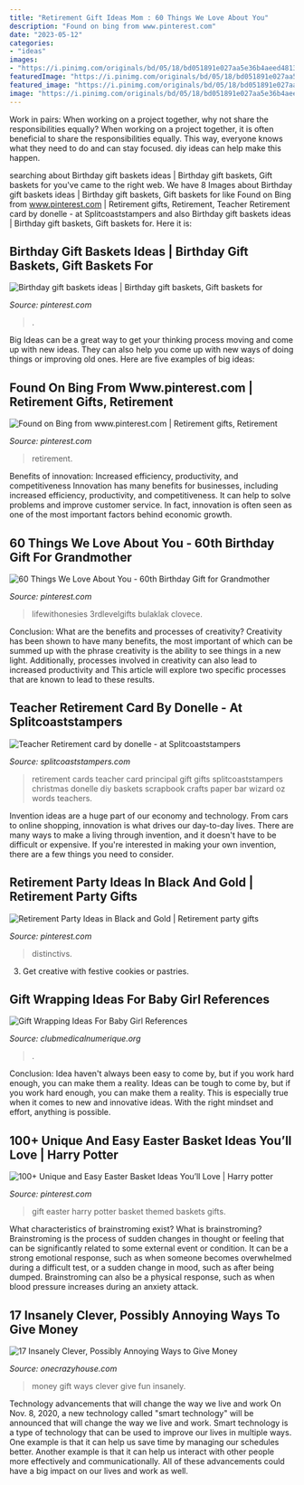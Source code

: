 ```yaml
---
title: "Retirement Gift Ideas Mom : 60 Things We Love About You"
description: "Found on bing from www.pinterest.com"
date: "2023-05-12"
categories:
- "ideas"
images:
- "https://i.pinimg.com/originals/bd/05/18/bd051891e027aa5e36b4aeed48134596.jpg"
featuredImage: "https://i.pinimg.com/originals/bd/05/18/bd051891e027aa5e36b4aeed48134596.jpg"
featured_image: "https://i.pinimg.com/originals/bd/05/18/bd051891e027aa5e36b4aeed48134596.jpg"
image: "https://i.pinimg.com/originals/bd/05/18/bd051891e027aa5e36b4aeed48134596.jpg"
---
```



Work in pairs: When working on a project together, why not share the responsibilities equally?
When working on a project together, it is often beneficial to share the responsibilities equally. This way, everyone knows what they need to do and can stay focused. diy ideas can help make this happen.

	

		
searching about Birthday gift baskets ideas | Birthday gift baskets, Gift baskets for you've came to the right web. We have 8 Images about Birthday gift baskets ideas | Birthday gift baskets, Gift baskets for like Found on Bing from www.pinterest.com | Retirement gifts, Retirement, Teacher Retirement card by donelle - at Splitcoaststampers and also Birthday gift baskets ideas | Birthday gift baskets, Gift baskets for. Here it is:
		
    
## Birthday Gift Baskets Ideas | Birthday Gift Baskets, Gift Baskets For

<img loading=lazy src="https://i.pinimg.com/736x/71/f3/b2/71f3b24e613f7e9773a7dbd1946ce0ce.jpg" onerror="this.onerror=null;this.src='https://tse4.mm.bing.net/th?id=OIP.5CX5CukxTp-L3maSQdUW4wHaJ3&amp;pid=15.1';" alt="Birthday gift baskets ideas | Birthday gift baskets, Gift baskets for">

_Source: pinterest.com_

>. 

	

Big Ideas can be a great way to get your thinking process moving and come up with new ideas. They can also help you come up with new ways of doing things or improving old ones. Here are five examples of big ideas: 

    
## Found On Bing From Www.pinterest.com | Retirement Gifts, Retirement

<img loading=lazy src="https://i.pinimg.com/736x/74/6a/8d/746a8d340c8ba5d8775466512b5e494a--retirement-gifts-teacher-retirement.jpg" onerror="this.onerror=null;this.src='https://tse1.mm.bing.net/th?id=OIP.UjwWqTHNJWv11y43O71R8gHaJ3&amp;pid=15.1';" alt="Found on Bing from www.pinterest.com | Retirement gifts, Retirement">

_Source: pinterest.com_

>retirement. 

	

Benefits of innovation: Increased efficiency, productivity, and competitiveness
Innovation has many benefits for businesses, including increased efficiency, productivity, and competitiveness. It can help to solve problems and improve customer service. In fact, innovation is often seen as one of the most important factors behind economic growth.

    
## 60 Things We Love About You - 60th Birthday Gift For Grandmother

<img loading=lazy src="https://i.pinimg.com/736x/c2/97/68/c297680fecce9a3f97a21eab232dfe46.jpg" onerror="this.onerror=null;this.src='https://tse4.mm.bing.net/th?id=OIP.hc7ShSaPQArix-ECGqwbpQHaJ3&amp;pid=15.1';" alt="60 Things We Love About You - 60th Birthday Gift for Grandmother">

_Source: pinterest.com_

>lifewithonesies 3rdlevelgifts bulaklak clovece. 

	

Conclusion: What are the benefits and processes of creativity?
Creativity has been shown to have many benefits, the most important of which can be summed up with the phrase creativity is the ability to see things in a new light. Additionally, processes involved in creativity can also lead to increased productivity and This article will explore two specific processes that are known to lead to these results.

    
## Teacher Retirement Card By Donelle - At Splitcoaststampers

<img loading=lazy src="http://images.splitcoaststampers.com/data/gallery/500/2010/05/17/DSC01742_by_donelle.JPG" onerror="this.onerror=null;this.src='https://tse3.mm.bing.net/th?id=OIP.JpaG1_E0kayF9KeZbGtzAQHaJ4&amp;pid=15.1';" alt="Teacher Retirement card by donelle - at Splitcoaststampers">

_Source: splitcoaststampers.com_

>retirement cards teacher card principal gift gifts splitcoaststampers christmas donelle diy baskets scrapbook crafts paper bar wizard oz words teachers. 

	

Invention ideas are a huge part of our economy and technology. From cars to online shopping, innovation is what drives our day-to-day lives. There are many ways to make a living through invention, and it doesn't have to be difficult or expensive. If you're interested in making your own invention, there are a few things you need to consider.

    
## Retirement Party Ideas In Black And Gold | Retirement Party Gifts

<img loading=lazy src="https://i.pinimg.com/736x/2c/70/75/2c7075c2097c144ca82822345bf87f96.jpg" onerror="this.onerror=null;this.src='https://tse1.mm.bing.net/th?id=OIP.juJFkWs8gDdX_21NfDisdAHaLG&amp;pid=15.1';" alt="Retirement Party Ideas in Black and Gold | Retirement party gifts">

_Source: pinterest.com_

>distinctivs. 

	

3. Get creative with festive cookies or pastries.

    
## Gift Wrapping Ideas For Baby Girl References

<img loading=lazy src="https://i.pinimg.com/originals/bd/05/18/bd051891e027aa5e36b4aeed48134596.jpg" onerror="this.onerror=null;this.src='https://tse3.mm.bing.net/th?id=OIP.FCZFiauhpojbxTdrPwDg7QHaJ4&amp;pid=15.1';" alt="Gift Wrapping Ideas For Baby Girl References">

_Source: clubmedicalnumerique.org_

>. 

	

Conclusion: Idea haven't always been easy to come by, but if you work hard enough, you can make them a reality.
Ideas can be tough to come by, but if you work hard enough, you can make them a reality. This is especially true when it comes to new and innovative ideas. With the right mindset and effort, anything is possible.

    
## 100+ Unique And Easy Easter Basket Ideas You’ll Love | Harry Potter

<img loading=lazy src="https://i.pinimg.com/736x/9a/1d/aa/9a1daa7ac1c414d58e091b77b46f56b9.jpg" onerror="this.onerror=null;this.src='https://tse3.mm.bing.net/th?id=OIP.ObkkNgl9Q2UwP_NEc8dPlAHaJ4&amp;pid=15.1';" alt="100+ Unique and Easy Easter Basket Ideas You’ll Love | Harry potter">

_Source: pinterest.com_

>gift easter harry potter basket themed baskets gifts. 

	

What characteristics of brainstroming exist?
What is brainstroming? Brainstroming is the process of sudden changes in thought or feeling that can be significantly related to some external event or condition. It can be a strong emotional response, such as when someone becomes overwhelmed during a difficult test, or a sudden change in mood, such as after being dumped. Brainstroming can also be a physical response, such as when blood pressure increases during an anxiety attack.

    
## 17 Insanely Clever, Possibly Annoying Ways To Give Money

<img loading=lazy src="https://cdn.onecrazyhouse.com/wp-content/uploads/2016/07/money-gift-ideas-feature.jpg" onerror="this.onerror=null;this.src='https://tse1.mm.bing.net/th?id=OIP.U0v02vZLDyvZQzzEeX09agHaD3&amp;pid=15.1';" alt="17 Insanely Clever, Possibly Annoying Ways to Give Money">

_Source: onecrazyhouse.com_

>money gift ways clever give fun insanely. 

	

Technology advancements that will change the way we live and work
On Nov. 8, 2020, a new technology called "smart technology" will be announced that will change the way we live and work. Smart technology is a type of technology that can be used to improve our lives in multiple ways. One example is that it can help us save time by managing our schedules better. Another example is that it can help us interact with other people more effectively and communicationally. All of these advancements could have a big impact on our lives and work as well.

